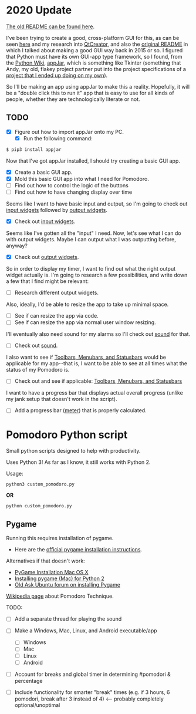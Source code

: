 # 2020 Update

[The old README can be found here](#pomodoro-python-script).

I've been trying to create a good, cross-platform GUI for this, as can be seen
[here](https://github.com/bliutwo/pomodoro_django) and my research into
[QtCreator](https://doc.qt.io/qtcreator/index.html), and also the [original README](#pomodoro-python-script)
in which I talked about making a good GUI way back in 2015 or so. I figured that Python must
have its own GUI-app type framework, so I found, from the [Python Wiki](https://wiki.python.org/moin/GuiProgramming),
[appJar](http://appjar.info/), which is something like Tkinter (something that
Andy, my old, flakey project partner put into the project specifications of a
[project that I ended up doing on my own](https://github.com/bliutwo/disease-ontology)).

So I'll be making an app using appJar to make this a reality. Hopefully, it will
be a "double click this to run it" app that is easy to use for all kinds of
people, whether they are technologically literate or not.

## TODO

- [x] Figure out how to import appJar onto my PC.
  - [x] Run the following command:

```bash
$ pip3 install appjar
```

Now that I've got appJar installed, I should try creating a basic GUI app.

- [x] Create a basic GUI app.
- [x] Mold this basic GUI app into what I need for Pomodoro.
- [ ] Find out how to control the logic of the buttons
- [ ] Find out how to have changing display over time

Seems like I want to have basic input and output, so I'm going to check out
[input widgets](http://appjar.info/inputWidgets/) followed by
[output widgets](http://appjar.info/outputWidgets/).

- [x] Check out
[input widgets](http://appjar.info/inputWidgets/).

Seems like I've gotten all the "input" I need. Now, let's see what I can do with
output widgets. Maybe I can output what I was outputting before, anyway?

- [x] Check out [output widgets](http://appjar.info/outputWidgets/).

So in order to display my timer, I want to find out what the right output widget
actually is. I'm going to research a few possibilities, and write down a few that
I find might be relevant:

- [ ] Research different output widgets.

Also, ideally, I'd be able to resize the app to take up minimal space.

- [ ] See if can resize the app via code.
- [ ] See if can resize the app via normal user window resizing.

I'll eventually also need sound for my alarms so I'll check out
[sound](http://appjar.info/pythonSound/) for that.

- [ ] Check out [sound](http://appjar.info/pythonSound/).

I also want to see if [Toolbars, Menubars, and Statusbars](http://appjar.info/pythonBars/)
would be applicable for my app--that is, I want to be able to see at all times
what the status of my Pomodoro is.

- [ ] Check out and see if applicable: [Toolbars, Menubars, and Statusbars](http://appjar.info/pythonBars/)

I want to have a progress bar that displays actual overall progress (unlike
my jank setup that doesn't work in the script).

- [ ] Add a progress bar ([meter](http://appjar.info/outputWidgets/#meter)) that is properly calculated.

# Pomodoro Python script

Small python scripts designed to help with productivity.

Uses Python 3! As far as I know, it still works with Python 2.

Usage:

```
python3 custom_pomodoro.py
```

**OR**

```
python custom_pomodoro.py
```

## Pygame

Running this requires installation of pygame.

- Here are the [official pygame installation instructions](https://www.pygame.org/wiki/GettingStarted).

Alternatives if that doesn't work:

- [PyGame Installation Mac OS X](https://stackoverflow.com/questions/30743194/pygame-installation-mac-os-x)
- [Installing pygame (Mac) for Python 2](https://stackoverflow.com/questions/20968480/installing-pygame-module-for-python-2-7-5-on-terminal)
- [Old Ask Ubuntu forum on installing Pygame](https://www.pygame.org/wiki/GettingStarted)

[Wikipedia page](https://www.pygame.org/wiki/GettingStarted) about Pomodoro Technique.

TODO:

- [ ] Add a separate thread for playing the sound

- [ ] Make a Windows, Mac, Linux, and Android executable/app
  - [ ] Windows
  - [ ] Mac
  - [ ] Linux
  - [ ] Android

- [ ] Account for breaks and global timer in determining #pomodori & percentage

- [ ] Include functionality for smarter "break" times (e.g. if 3 hours, 6 pomodori, break after 3 instead of 4) <-- probably completely optional/unoptimal
